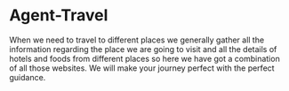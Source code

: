 # Agent-Travel
When we need to travel to different places we generally gather all the information regarding the place we are going to visit and all the details of hotels and foods from different places so here we have got a combination of all those websites. We will make your journey perfect with the perfect guidance.
